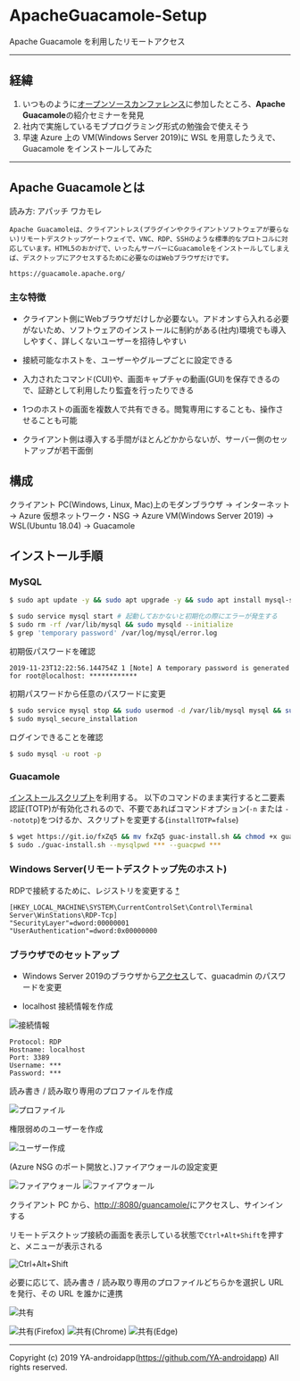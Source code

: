 # ApacheGuacamole-Setup

Apache Guacamole を利用したリモートアクセス

---

## 経緯

1. いつものように[オープンソースカンファレンス](https://www.ospn.jp/osc2019-fall/)に参加したところ、**Apache Guacamole**の紹介セミナーを発見
1. 社内で実施しているモブプログラミング形式の勉強会で使えそう
1. 早速 Azure 上の VM(Windows Server 2019)に WSL を用意したうえで、Guacamole をインストールしてみた

---

## Apache Guacamoleとは

読み方: アパッチ ワカモレ

```
Apache Guacamoleは、クライアントレス(プラグインやクライアントソフトウェアが要らない)リモートデスクトップゲートウェイで、VNC、RDP、SSHのような標準的なプロトコルに対応しています。HTML5のおかげで、いったんサーバーにGuacamoleをインストールしてしまえば、デスクトップにアクセスするために必要なのはWebブラウザだけです。

https://guacamole.apache.org/
```

### 主な特徴

* クライアント側にWebブラウザだけしか必要ない。アドオンすら入れる必要がないため、ソフトウェアのインストールに制約がある(社内)環境でも導入しやすく、詳しくないユーザーを招待しやすい
* 接続可能なホストを、ユーザーやグループごとに設定できる
* 入力されたコマンド(CUI)や、画面キャプチャの動画(GUI)を保存できるので、証跡として利用したり監査を行ったりできる
* 1つのホストの画面を複数人で共有できる。閲覧専用にすることも、操作させることも可能

* クライアント側は導入する手間がほとんどかからないが、サーバー側のセットアップが若干面倒

## 構成

クライアント PC(Windows, Linux, Mac)上のモダンブラウザ → インターネット → Azure 仮想ネットワーク・NSG → Azure VM(Windows Server 2019) → WSL(Ubuntu 18.04) → Guacamole

## インストール手順

### MySQL

```sh
$ sudo apt update -y && sudo apt upgrade -y && sudo apt install mysql-server mysql-client -y

$ sudo service mysql start # 起動しておかないと初期化の際にエラーが発生する
$ sudo rm -rf /var/lib/mysql && sudo mysqld --initialize
$ grep 'temporary password' /var/log/mysql/error.log
```

初期仮パスワードを確認

```
2019-11-23T12:22:56.144754Z 1 [Note] A temporary password is generated for root@localhost: ************
```

初期パスワードから任意のパスワードに変更

```sh
$ sudo service mysql stop && sudo usermod -d /var/lib/mysql mysql && sudo service mysql start # 起動しておかないと初期設定の際にエラーが発生する
$ sudo mysql_secure_installation
```

ログインできることを確認

```sh
$ sudo mysql -u root -p
```

### Guacamole

[インストールスクリプト](https://github.com/MysticRyuujin/guac-install)を利用する。
以下のコマンドのまま実行すると二要素認証(TOTP)が有効化されるので、不要であればコマンドオプション(`-n` または `--nototp`)をつけるか、スクリプトを変更する(`installTOTP=false`)

```sh
$ wget https://git.io/fxZq5 && mv fxZq5 guac-install.sh && chmod +x guac-install.sh
$ sudo ./guac-install.sh --mysqlpwd *** --guacpwd ***
```

### Windows Server(リモートデスクトップ先のホスト)

RDPで接続するために、レジストリを変更する [†](https://blog.happynavy.tk/guacamole-rdp-windows-10-and-windows-server-2016/)

```
[HKEY_LOCAL_MACHINE\SYSTEM\CurrentControlSet\Control\Terminal Server\WinStations\RDP-Tcp]
"SecurityLayer"=dword:00000001
"UserAuthentication"=dword:0x00000000
```

### ブラウザでのセットアップ

- Windows Server 2019のブラウザから[アクセス](http://localhost:8080/guancamole/)して、guacadmin のパスワードを変更

- localhost 接続情報を作成

![接続情報](src/01-001.png "接続情報")

```
Protocol: RDP
Hostname: localhost
Port: 3389
Username: ***
Password: ***
```

読み書き / 読み取り専用のプロファイルを作成

![プロファイル](src/01-002.png "プロファイル")

権限弱めのユーザーを作成

![ユーザー作成](src/01-003.png "ユーザー作成")

(Azure NSG のポート開放と、)ファイアウォールの設定変更

![ファイアウォール](src/02-002.png "ファイアウォール") ![ファイアウォール](src/02-003.png "ファイアウォール")

クライアント PC から、[http://<domain>:8080/guancamole/](http://<domain>:8080/guancamole/)にアクセスし、サインインする

リモートデスクトップ接続の画面を表示している状態で`Ctrl+Alt+Shift`を押すと、メニューが表示される

![Ctrl+Alt+Shift](src/03-001.png "Ctrl+Alt+Shift")

必要に応じて、読み書き / 読み取り専用のプロファイルどちらかを選択し URL を発行、その URL を誰かに連携

![共有](src/03-002.png "共有")

![共有(Firefox)](src/03-003.png "共有(Firefox)") ![共有(Chrome)](src/03-004.png "共有(Chrome)") ![共有(Edge)](src/03-005.png "共有(Edge)")

---

Copyright (c) 2019 YA-androidapp(https://github.com/YA-androidapp) All rights reserved.
